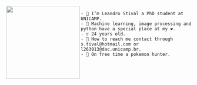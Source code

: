 <img align="left" height="200" src="https://media.giphy.com/media/NHUONhmbo448/giphy.gif"/>
<!-- <img align="right" height="200" src="https://media.giphy.com/media/VFwgoSSIBaN9wcE5B1/giphy.gif"/> -->

```
- 👋 I’m Leandro Stival a PhD student at UNICAMP.
- 👀 Machine learning, image processing and python have a special place at my ❤️.
- ♉ 24 years old.
- 💌 How to reach me contact through s.tival@hotmail.com or l263013@dac.unicamp.br.
- 📓 On free time a pokemon hunter.
```

<!--
**lstival/lstival** is a ✨ _special_ ✨ repository because its `README.md` (this file) appears on your GitHub profile.

Here are some ideas to get you started:
### Hi there 👋

-->
